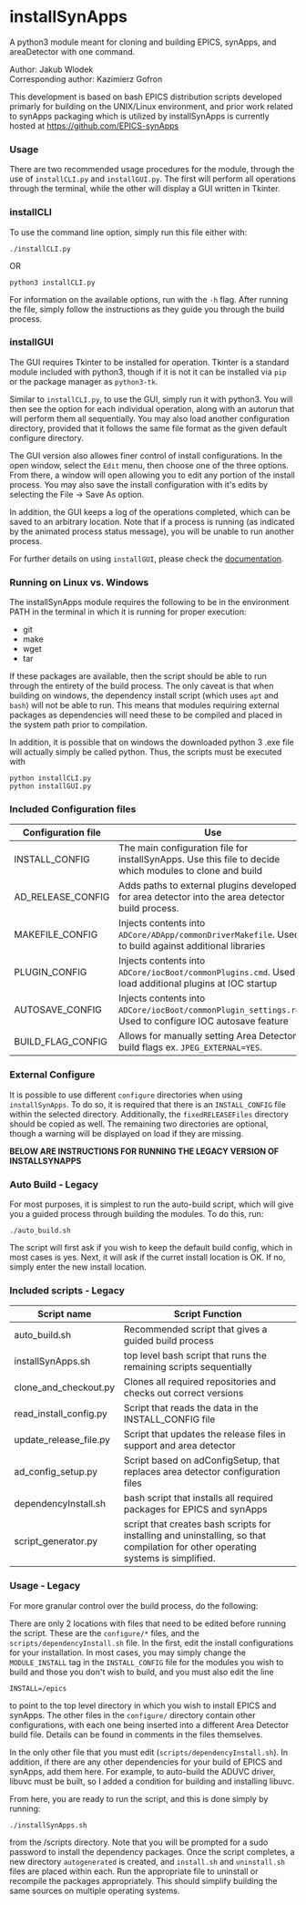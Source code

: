 # installSynApps

A python3 module meant for cloning and building EPICS, synApps, and areaDetector with one command.

Author: Jakub Wlodek  
Corresponding author: Kazimierz Gofron

This development is based on bash EPICS distribution scripts developed primarly for building on the UNIX/Linux environment, and prior work related to synApps packaging which is utilized by installSynApps is currently hosted at https://github.com/EPICS-synApps

### Usage

There are two recommended usage procedures for the module, through the use of `installCLI.py` and `installGUI.py`. The first will perform all operations through the terminal, while the other will display a GUI written in Tkinter. 

### installCLI

To use the command line option, simply run this file either with:
```
./installCLI.py
```
OR
```
python3 installCLI.py
```
For information on the available options, run with the `-h` flag. After running the file, simply follow the instructions as they guide you through the build process.

### installGUI

The GUI requires Tkinter to be installed for operation. Tkinter is a standard module included with python3, though if it is not it can be installed via `pip` or the package manager as `python3-tk`.

Similar to `installCLI.py`, to use the GUI, simply run it with python3. You will then see the option for each individual operation, along with an autorun that will perform them all sequentially. You may also load another configuration directory, provided that it follows the same file format as the given default configure directory.

The GUI version also allowes finer control of install configurations. In the open window, select the `Edit` menu, then choose one of the three options. From there, a window will open allowing you to edit any portion of the install process. You may also save the install configuration with it's edits by selecting the File -> Save As option.

In addition, the GUI keeps a log of the operations completed, which can be saved to an arbitrary location. Note that if a process is running (as indicated by the animated process status message), you will be unable to run another process.

For further details on using `installGUI`, please check the [documentation](https://epicsNSLS2-deploy.github.io/installSynApps).

### Running on Linux vs. Windows

The installSynApps module requires the following to be in the environment PATH in the terminal in which it is running for proper execution:
* git
* make
* wget
* tar

If these packages are available, then the script should be able to run through the entirety of the build process. The only caveat is that when building on windows, the dependency install script (which uses `apt` and `bash`) will not be able to run. This means that modules requiring external packages as dependencies will need these to be compiled and placed in the system path prior to compilation.

In addition, it is possible that on windows the downloaded python 3 .exe file will actually simply be called python. Thus, the scripts must be executed with

```
python installCLI.py
python installGUI.py
```

### Included Configuration files

Configuration file      | Use 
-------------------------|--------------------
INSTALL_CONFIG      | The main configuration file for installSynApps. Use this file to decide which modules to clone and build
AD_RELEASE_CONFIG   | Adds paths to external plugins developed for area detector into the area detector build process.
MAKEFILE_CONFIG     | Injects contents into `ADCore/ADApp/commonDriverMakefile`. Used to build against additional libraries
PLUGIN_CONFIG       | Injects contents into `ADCore/iocBoot/commonPlugins.cmd`. Used to load additional plugins at IOC startup
AUTOSAVE_CONFIG     | Injects contents into `ADCore/iocBoot/commonPlugin_settings.req`. Used to configure IOC autosave feature
BUILD_FLAG_CONFIG   | Allows for manually setting Area Detector build flags ex. `JPEG_EXTERNAL=YES`.

### External Configure

It is possible to use different `configure` directories when using `installSynApps`. To do so, it is required that there is an `INSTALL_CONFIG` file within the selected directory. Additionally, the `fixedRELEASEFiles` directory should be copied as well. The remaining two directories are optional, though a warning will be displayed on load if they are missing.

**BELOW ARE INSTRUCTIONS FOR RUNNING THE LEGACY VERSION OF INSTALLSYNAPPS**

### Auto Build - Legacy

For most purposes, it is simplest to run the auto-build script, which will give you a guided process through building the modules.
To do this, run:
```
./auto_build.sh
```
The script will first ask if you wish to keep the default build config, which in most cases is yes. Next, it will ask if
the curret install location is OK. If no, simply enter the new install location.

### Included scripts - Legacy

Script name                    | Script Function
------------------- | ------------------------------------------------------
auto_build.sh | Recommended script that gives a guided build process
installSynApps.sh | top level bash script that runs the remaining scripts sequentially
clone_and_checkout.py | Clones all required repositories and checks out correct versions
read_install_config.py | Script that reads the data in the INSTALL_CONFIG file
update_release_file.py | Script that updates the release files in support and area detector
ad_config_setup.py | Script based on adConfigSetup, that replaces area detector configuration files
dependencyInstall.sh | bash script that installs all required packages for EPICS and synApps
script_generator.py | script that creates bash scripts for installing and uninstalling, so that compilation for other operating systems is simplified.

### Usage - Legacy

For more granular control over the build process, do the following:  

There are only 2 locations with files that need to be edited before running the script. These are the `configure/*` files, and the `scripts/dependencyInstall.sh` file. In the first, edit the install configurations for your installation. In most cases, you may simply change the `MODULE_INSTALL` tag  in the `INSTALL_CONFIG` file for the modules you wish to build and those you don't wish to build, and you must also edit the line
```
INSTALL=/epics
```
to point to the top level directory in which you wish to install EPICS and synApps. The other files in the `configure/` directory contain other configurations, with each one being inserted into a different Area Detector build file. Details can be found in comments in the files themselves.

In the only other file that you must edit (`scripts/dependencyInstall.sh`). In addition, if there are any other dependencies for your build of EPICS and synApps, add them here. For example, to auto-build the ADUVC driver, libuvc must be built, so I added a condition for building and installing libuvc.

From here, you are ready to run the script, and this is done simply by running:
```
./installSynApps.sh
```
from the /scripts directory. Note that you will be prompted for a sudo password to install the dependency packages. Once the script completes, a new directory `autogenerated` is created, and `install.sh` and `uninstall.sh` files are placed within each. Run the appropriate file to uninstall or recompile the packages appropriately. This should simplify building the same sources on multiple operating systems.

